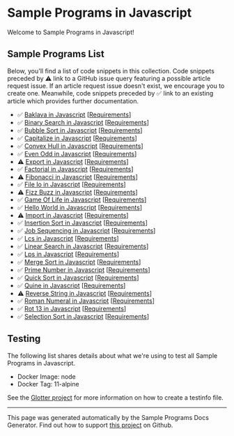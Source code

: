 # Sample Programs in Javascript

Welcome to Sample Programs in Javascript!

## Sample Programs List

Below, you'll find a list of code snippets in this collection. Code snippets preceded by :warning: link to a GitHub issue query featuring a possible article request issue. If an article request issue doesn't exist, we encourage you to create one. Meanwhile, code snippets preceded by :white_check_mark: link to an existing article which provides further documentation.

- :white_check_mark: [Baklava in Javascript](https://sample-programs.therenegadecoder.com/projects/baklava/javascript) [[Requirements](https://sample-programs.therenegadecoder.com/projects/baklava)]
- :white_check_mark: [Binary Search in Javascript](https://sample-programs.therenegadecoder.com/projects/binary-search/javascript) [[Requirements](https://sample-programs.therenegadecoder.com/projects/binary-search)]
- :white_check_mark: [Bubble Sort in Javascript](https://sample-programs.therenegadecoder.com/projects/bubble-sort/javascript) [[Requirements](https://sample-programs.therenegadecoder.com/projects/bubble-sort)]
- :white_check_mark: [Capitalize in Javascript](https://sample-programs.therenegadecoder.com/projects/capitalize/javascript) [[Requirements](https://sample-programs.therenegadecoder.com/projects/capitalize)]
- :white_check_mark: [Convex Hull in Javascript](https://sample-programs.therenegadecoder.com/projects/convex-hull/javascript) [[Requirements](https://sample-programs.therenegadecoder.com/projects/convex-hull)]
- :white_check_mark: [Even Odd in Javascript](https://sample-programs.therenegadecoder.com/projects/even-odd/javascript) [[Requirements](https://sample-programs.therenegadecoder.com/projects/even-odd)]
- :warning: [Export in Javascript](https://sample-programs.therenegadecoder.com/projects/import-export/javascript) [[Requirements](https://sample-programs.therenegadecoder.com/projects/import-export)]
- :white_check_mark: [Factorial in Javascript](https://sample-programs.therenegadecoder.com/projects/factorial/javascript) [[Requirements](https://sample-programs.therenegadecoder.com/projects/factorial)]
- :warning: [Fibonacci in Javascript](https://sample-programs.therenegadecoder.com/projects/fibonacci/javascript) [[Requirements](https://sample-programs.therenegadecoder.com/projects/fibonacci)]
- :white_check_mark: [File Io in Javascript](https://sample-programs.therenegadecoder.com/projects/file-io/javascript) [[Requirements](https://sample-programs.therenegadecoder.com/projects/file-io)]
- :warning: [Fizz Buzz in Javascript](https://sample-programs.therenegadecoder.com/projects/fizz-buzz/javascript) [[Requirements](https://sample-programs.therenegadecoder.com/projects/fizz-buzz)]
- :white_check_mark: [Game Of Life in Javascript](https://sample-programs.therenegadecoder.com/projects/game-of-life/javascript) [[Requirements](https://sample-programs.therenegadecoder.com/projects/game-of-life)]
- :white_check_mark: [Hello World in Javascript](https://sample-programs.therenegadecoder.com/projects/hello-world/javascript) [[Requirements](https://sample-programs.therenegadecoder.com/projects/hello-world)]
- :warning: [Import in Javascript](https://sample-programs.therenegadecoder.com/projects/import-export/javascript) [[Requirements](https://sample-programs.therenegadecoder.com/projects/import-export)]
- :white_check_mark: [Insertion Sort in Javascript](https://sample-programs.therenegadecoder.com/projects/insertion-sort/javascript) [[Requirements](https://sample-programs.therenegadecoder.com/projects/insertion-sort)]
- :white_check_mark: [Job Sequencing in Javascript](https://sample-programs.therenegadecoder.com/projects/job-sequencing/javascript) [[Requirements](https://sample-programs.therenegadecoder.com/projects/job-sequencing)]
- :white_check_mark: [Lcs in Javascript](https://sample-programs.therenegadecoder.com/projects/lcs/javascript) [[Requirements](https://sample-programs.therenegadecoder.com/projects/lcs)]
- :white_check_mark: [Linear Search in Javascript](https://sample-programs.therenegadecoder.com/projects/linear-search/javascript) [[Requirements](https://sample-programs.therenegadecoder.com/projects/linear-search)]
- :white_check_mark: [Lps in Javascript](https://sample-programs.therenegadecoder.com/projects/lps/javascript) [[Requirements](https://sample-programs.therenegadecoder.com/projects/lps)]
- :white_check_mark: [Merge Sort in Javascript](https://sample-programs.therenegadecoder.com/projects/merge-sort/javascript) [[Requirements](https://sample-programs.therenegadecoder.com/projects/merge-sort)]
- :white_check_mark: [Prime Number in Javascript](https://sample-programs.therenegadecoder.com/projects/prime-number/javascript) [[Requirements](https://sample-programs.therenegadecoder.com/projects/prime-number)]
- :white_check_mark: [Quick Sort in Javascript](https://sample-programs.therenegadecoder.com/projects/quick-sort/javascript) [[Requirements](https://sample-programs.therenegadecoder.com/projects/quick-sort)]
- :white_check_mark: [Quine in Javascript](https://sample-programs.therenegadecoder.com/projects/quine/javascript) [[Requirements](https://sample-programs.therenegadecoder.com/projects/quine)]
- :warning: [Reverse String in Javascript](https://sample-programs.therenegadecoder.com/projects/reverse-string/javascript) [[Requirements](https://sample-programs.therenegadecoder.com/projects/reverse-string)]
- :white_check_mark: [Roman Numeral in Javascript](https://sample-programs.therenegadecoder.com/projects/roman-numeral/javascript) [[Requirements](https://sample-programs.therenegadecoder.com/projects/roman-numeral)]
- :white_check_mark: [Rot 13 in Javascript](https://sample-programs.therenegadecoder.com/projects/rot-13/javascript) [[Requirements](https://sample-programs.therenegadecoder.com/projects/rot-13)]
- :white_check_mark: [Selection Sort in Javascript](https://sample-programs.therenegadecoder.com/projects/selection-sort/javascript) [[Requirements](https://sample-programs.therenegadecoder.com/projects/selection-sort)]

## Testing

The following list shares details about what we're using to test all Sample Programs in Javascript.

- Docker Image: node
- Docker Tag: 11-alpine

See the [Glotter project](https://github.com/auroq/glotter) for more information on how to create a testinfo file.

---

This page was generated automatically by the Sample Programs Docs Generator. Find out how to support [this project](https://github.com/TheRenegadeCoder/sample-programs-docs-generator) on Github.